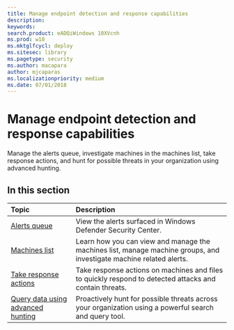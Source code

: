 ```yaml
---
title: Manage endpoint detection and response capabilities
description: 
keywords: 
search.product: eADQiWindows 10XVcnh
ms.prod: w10
ms.mktglfcycl: deploy
ms.sitesec: library
ms.pagetype: security
ms.author: macapara
author: mjcaparas
ms.localizationpriority: medium
ms.date: 07/01/2018
---
```


# Manage endpoint detection and response capabilities

Manage the alerts queue, investigate machines in the machines list, take response actions, and hunt for possible threats in your organization using advanced hunting.


## In this section
Topic | Description 
:---|:---
[Alerts queue](alerts-queue-endpoint-detection-response.md)| View the alerts surfaced in Windows Defender Security Center.
[Machines list](machines-view-overview-windows-defender-advanced-threat-protection.md) | Learn how you can view and manage the machines list, manage machine groups, and investigate machine related alerts. 
[Take response actions](response-actions-windows-defender-advanced-threat-protection.md)| Take response actions on machines and files to quickly respond to detected attacks and contain threats.
[Query data using advanced hunting](advanced-hunting-windows-defender-advanced-threat-protection.md)| Proactively hunt for possible threats across your organization using a powerful search and query tool.